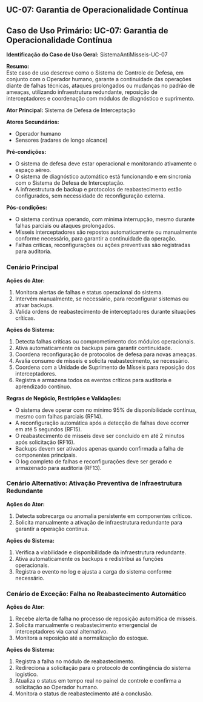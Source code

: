 ## UC-07: Garantia de Operacionalidade Contínua

## Caso de Uso Primário: UC-07: Garantia de Operacionalidade Contínua

**Identificação do Caso de Uso Geral:** SistemaAntiMisseis-UC-07

**Resumo:**  
Este caso de uso descreve como o Sistema de Controle de Defesa, em conjunto com o Operador humano, garante a continuidade das operações diante de falhas técnicas, ataques prolongados ou mudanças no padrão de ameaças, utilizando infraestrutura redundante, reposição de interceptadores e coordenação com módulos de diagnóstico e suprimento.

**Ator Principal:** 
Sistema de Defesa de Interceptação

**Atores Secundários:** 
- Operador humano
- Sensores (radares de longo alcance)

**Pré-condições:**
- O sistema de defesa deve estar operacional e monitorando ativamente o espaço aéreo.
- O sistema de diagnóstico automático está funcionando e em sincronia com o Sistema de Defesa de Interceptação.
- A infraestrutura de backup e protocolos de reabastecimento estão configurados, sem necessidade de reconfiguração externa.

**Pós-condições:**
- O sistema continua operando, com mínima interrupção, mesmo durante falhas parciais ou ataques prolongados.
- Mísseis interceptadores são repostos automaticamente ou manualmente conforme necessário, para garantir a continuidade da operação.
- Falhas críticas, reconfigurações ou ações preventivas são registradas para auditoria.

### Cenário Principal

**Ações do Ator:**
1.  Monitora alertas de falhas e status operacional do sistema.
2.  Intervém manualmente, se necessário, para reconfigurar sistemas ou ativar backups.
3.  Valida ordens de reabastecimento de interceptadores durante situações críticas.

**Ações do Sistema:**
1.  Detecta falhas críticas ou comprometimento dos módulos operacionais.
2.  Ativa automaticamente os backups para garantir continuidade.
3.  Coordena reconfiguração de protocolos de defesa para novas ameaças.
4.  Avalia consumo de mísseis e solicita reabastecimento, se necessário.
5.  Coordena com a Unidade de Suprimento de Mísseis para reposição dos interceptadores.
6.  Registra e armazena todos os eventos críticos para auditoria e aprendizado contínuo.

**Regras de Negócio, Restrições e Validações:**
- O sistema deve operar com no mínimo 95% de disponibilidade contínua, mesmo com falhas parciais (RF14).
- A reconfiguração automática após a detecção de falhas deve ocorrer em até 5 segundos (RF15).
- O reabastecimento de mísseis deve ser concluído em até 2 minutos após solicitação (RF16).
- Backups devem ser ativados apenas quando confirmada a falha de componentes principais.
- O log completo de falhas e reconfigurações deve ser gerado e armazenado para auditoria (RF13).

### Cenário Alternativo: Ativação Preventiva de Infraestrutura Redundante

**Ações do Ator:**
1.  Detecta sobrecarga ou anomalia persistente em componentes críticos.
2.  Solicita manualmente a ativação de infraestrutura redundante para garantir a operação contínua.

**Ações do Sistema:**
1.  Verifica a viabilidade e disponibilidade da infraestrutura redundante.
2.  Ativa automaticamente os backups e redistribui as funções operacionais.
3.  Registra o evento no log e ajusta a carga do sistema conforme necessário.

### Cenário de Exceção: Falha no Reabastecimento Automático

**Ações do Ator:**
1.  Recebe alerta de falha no processo de reposição automática de mísseis.
2.  Solicita manualmente o reabastecimento emergencial de interceptadores via canal alternativo.
3.  Monitora a reposição até a normalização do estoque.

**Ações do Sistema:**
1.  Registra a falha no módulo de reabastecimento.
2.  Redireciona a solicitação para o protocolo de contingência do sistema logístico.
3.  Atualiza o status em tempo real no painel de controle e confirma a solicitação ao Operador humano.
4.  Monitora o status de reabastecimento até a conclusão.
